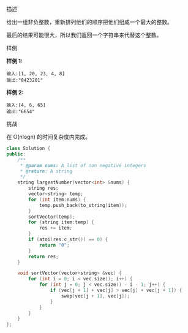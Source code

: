 描述

给出一组非负整数，重新排列他们的顺序把他们组成一个最大的整数。

最后的结果可能很大，所以我们返回一个字符串来代替这个整数。

样例

**样例 1:**

```
输入:[1, 20, 23, 4, 8]
输出:"8423201"
```

**样例 2:**

```
输入:[4, 6, 65]
输出:"6654"
```

挑战

在 O(nlogn) 的时间复杂度内完成。

```c++
class Solution {
public:
    /**
     * @param nums: A list of non negative integers
     * @return: A string
     */
    string largestNumber(vector<int> &nums) {
        string res;
        vector<string> temp;
        for (int item:nums) {
            temp.push_back(to_string(item));
        }
        sortVector(temp);
        for (string item:temp) {
            res += item;
        }
        if (atoi(res.c_str()) == 0) {
            return "0";
        }
        return res;
    }

    void sortVector(vector<string> &vec) {
        for (int i = 0; i < vec.size(); i++) {
            for (int j = 0; j < vec.size() - i - 1; j++) {
                if (vec[j + 1] + vec[j] > vec[j] + vec[j + 1]) {
                    swap(vec[j + 1], vec[j]);
                }
            }
        }
    }
};
```


